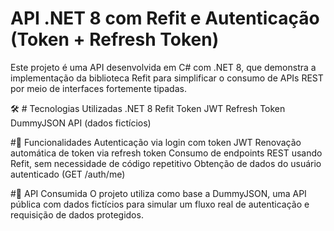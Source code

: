 # API .NET 8 com Refit e Autenticação (Token + Refresh Token)
Este projeto é uma API desenvolvida em C# com .NET 8, que demonstra a implementação da biblioteca Refit para simplificar o consumo de APIs REST por meio de interfaces fortemente tipadas.

🛠️ # Tecnologias Utilizadas
.NET 8
Refit
Token JWT
Refresh Token
DummyJSON API (dados fictícios)

#🚀 Funcionalidades
Autenticação via login com token JWT
Renovação automática de token via refresh token
Consumo de endpoints REST usando Refit, sem necessidade de código repetitivo
Obtenção de dados do usuário autenticado (GET /auth/me)

#🔗 API Consumida
O projeto utiliza como base a DummyJSON, uma API pública com dados fictícios para simular um fluxo real de autenticação e requisição de dados protegidos.
